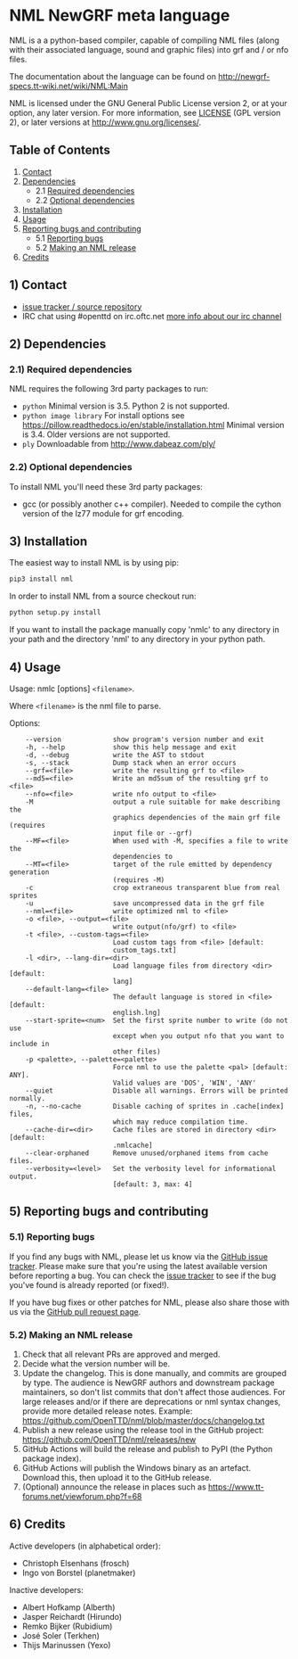# NML NewGRF meta language

NML is a a python-based compiler, capable of compiling NML files (along
with their associated language, sound and graphic files) into grf
and / or nfo files.

The documentation about the language can be found on
http://newgrf-specs.tt-wiki.net/wiki/NML:Main

NML is licensed under the GNU General Public License version 2, or at
your option, any later version. For more information, see [LICENSE](https://github.com/OpenTTD/nml/blob/master/LICENSE)
(GPL version 2), or later versions at http://www.gnu.org/licenses/.

## Table of Contents

1. [Contact](#1-contact)
2. [Dependencies](#2-dependencies)
    * 2.1 [Required dependencies](#21-required-dependencies)
    * 2.2 [Optional dependencies](#22-optional-dependencies)
3. [Installation](#3-installation)
4. [Usage](#4-usage)
5. [Reporting bugs and contributing](#5-reporting-bugs-and-contributing)
    * 5.1 [Reporting bugs](#51-reporting-bugs)
    * 5.2 [Making an NML release](#52-making-an-nml-release)
6. [Credits](#6-credits)

## 1) Contact

- [issue tracker / source repository](https://github.com/OpenTTD/nml)
- IRC chat using #openttd on irc.oftc.net [more info about our irc channel](https://wiki.openttd.org/Irc)

## 2) Dependencies

### 2.1) Required dependencies

NML requires the following 3rd party packages to run:

- `python`
  Minimal version is 3.5. Python 2 is not supported.
- `python image library`
  For install options see https://pillow.readthedocs.io/en/stable/installation.html
  Minimal version is 3.4. Older versions are not supported.
- `ply`
  Downloadable from http://www.dabeaz.com/ply/

### 2.2) Optional dependencies

To install NML you'll need these 3rd party packages:

- gcc (or possibly another c++ compiler).
  Needed to compile the cython version of the lz77 module for grf encoding.

## 3) Installation

The easiest way to install NML is by using pip:

```bash
pip3 install nml
```

In order to install NML from a source checkout run:

```bash
python setup.py install
```

If you want to install the package manually copy 'nmlc' to any directory
in your path and the directory 'nml' to any directory in your python path.

## 4) Usage

Usage: nmlc [options] `<filename>`.

Where `<filename>` is the nml file to parse.

Options:

```
    --version             show program's version number and exit
    -h, --help            show this help message and exit
    -d, --debug           write the AST to stdout
    -s, --stack           Dump stack when an error occurs
    --grf=<file>          write the resulting grf to <file>
    --md5=<file>          Write an md5sum of the resulting grf to <file>
    --nfo=<file>          write nfo output to <file>
    -M                    output a rule suitable for make describing the
                          graphics dependencies of the main grf file (requires
                          input file or --grf)
    --MF=<file>           When used with -M, specifies a file to write the
                          dependencies to
    --MT=<file>           target of the rule emitted by dependency generation
                          (requires -M)
    -c                    crop extraneous transparent blue from real sprites
    -u                    save uncompressed data in the grf file
    --nml=<file>          write optimized nml to <file>
    -o <file>, --output=<file>
                          write output(nfo/grf) to <file>
    -t <file>, --custom-tags=<file>
                          Load custom tags from <file> [default:
                          custom_tags.txt]
    -l <dir>, --lang-dir=<dir>
                          Load language files from directory <dir> [default:
                          lang]
    --default-lang=<file>
                          The default language is stored in <file> [default:
                          english.lng]
    --start-sprite=<num>  Set the first sprite number to write (do not use
                          except when you output nfo that you want to include in
                          other files)
    -p <palette>, --palette=<palette>
                          Force nml to use the palette <pal> [default: ANY].
                          Valid values are 'DOS', 'WIN', 'ANY'
    --quiet               Disable all warnings. Errors will be printed normally.
    -n, --no-cache        Disable caching of sprites in .cache[index] files,
                          which may reduce compilation time.
    --cache-dir=<dir>     Cache files are stored in directory <dir> [default:
                          .nmlcache]
    --clear-orphaned      Remove unused/orphaned items from cache files.
    --verbosity=<level>   Set the verbosity level for informational output.
                          [default: 3, max: 4]
```

## 5) Reporting bugs and contributing

### 5.1) Reporting bugs

If you find any bugs with NML, please let us know via the [GitHub issue tracker](https://github.com/OpenTTD/nml/issues).
Please make sure that you're using the latest available version before reporting a bug. You can check the [issue tracker](https://github.com/OpenTTD/nml/issues) to see if the bug you've found is already reported (or fixed!).

If you have bug fixes or other patches for NML, please also share those with us via the [GitHub pull request page](https://github.com/OpenTTD/nml/pulls).

### 5.2) Making an NML release

1. Check that all relevant PRs are approved and merged.
2. Decide what the version number will be.
3. Update the changelog.
This is done manually, and commits are grouped by type.
The audience is NewGRF authors and downstream package maintainers, so don't list commits that don't affect those audiences.
For large releases and/or if there are deprecations or nml syntax changes, provide more detailed release notes.
Example: https://github.com/OpenTTD/nml/blob/master/docs/changelog.txt
4. Publish a new release using the release tool in the GitHub project: https://github.com/OpenTTD/nml/releases/new
5. GitHub Actions will build the release and publish to PyPI (the Python package index).
6. GitHub Actions will publish the Windows binary as an artefact.
Download this, then upload it to the GitHub release.
7. (Optional) announce the release in places such as https://www.tt-forums.net/viewforum.php?f=68


## 6) Credits

Active developers (in alphabetical order):

- Christoph Elsenhans (frosch)
- Ingo von Borstel (planetmaker)

Inactive developers:

- Albert Hofkamp (Alberth)
- Jasper Reichardt (Hirundo)
- Remko Bijker (Rubidium)
- José Soler (Terkhen)
- Thijs Marinussen (Yexo)
